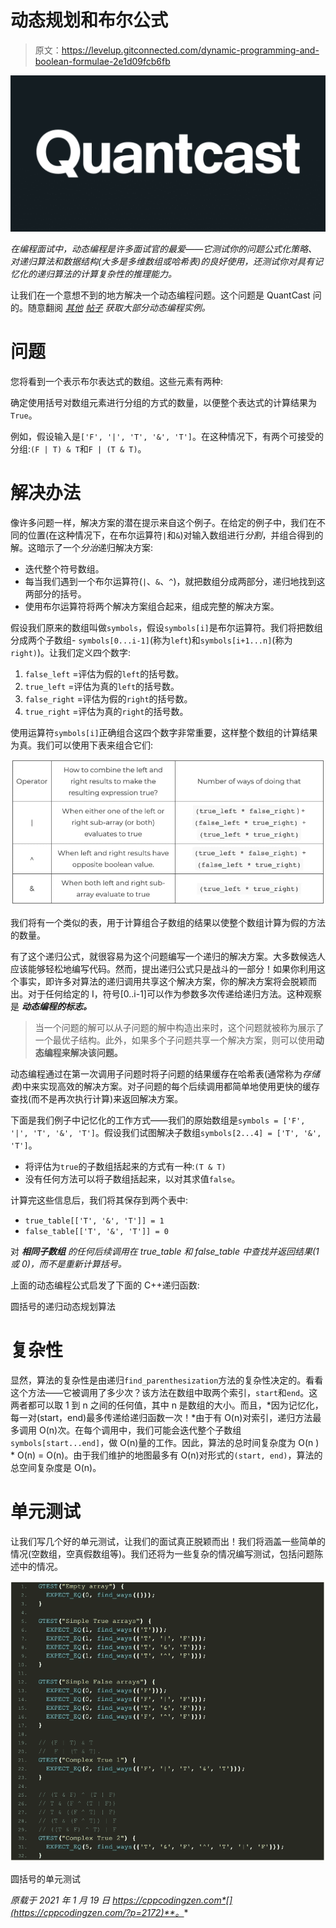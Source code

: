 # 动态规划和布尔公式

> 原文：<https://levelup.gitconnected.com/dynamic-programming-and-boolean-formulae-2e1d09fcb6fb>

![](img/ad571acb5c8cc70d90af89e454cb2749.png)

*在编程面试中，动态编程是许多面试官的最爱——它测试你的问题公式化策略、对递归算法和数据结构(大多是多维数组或哈希表)的良好使用，还测试你对具有记忆化的递归算法的计算复杂性的推理能力。*

让我们在一个意想不到的地方解决一个动态编程问题。这个问题是 QuantCast 问的。随意翻阅 [*其他*](https://cppcodingzen.com/?p=319) [*帖子*](https://cppcodingzen.com/?p=218) *获取大部分动态编程实例。*

# 问题

您将看到一个表示布尔表达式的数组。这些元素有两种:

确定使用括号对数组元素进行分组的方式的数量，以便整个表达式的计算结果为`True`。

例如，假设输入是`['F', '|', 'T', '&', 'T']`。在这种情况下，有两个可接受的分组:`(F | T) & T`和`F | (T & T)`。

# 解决办法

像许多问题一样，解决方案的潜在提示来自这个例子。在给定的例子中，我们在不同的位置(在这种情况下，在布尔运算符`|`和`&`)对输入数组进行*分割*，并组合得到的解。这暗示了一个*分治*递归解决方案:

*   迭代整个符号数组。
*   每当我们遇到一个布尔运算符(`|`、`&`、`^`)，就把数组分成两部分，递归地找到这两部分的括号。
*   使用布尔运算符将两个解决方案组合起来，组成完整的解决方案。

假设我们原来的数组叫做`symbols`，假设`symbols[i]`是布尔运算符。我们将把数组分成两个子数组- `symbols[0...i-1]`(称为`left`)和`symbols[i+1...n]`(称为`right)`)。让我们定义四个数字:

1.  `false_left` =评估为假的`left`的括号数。
2.  `true_left` =评估为真的`left`的括号数。
3.  `false_right` =评估为假的`right`的括号数。
4.  `true_right` =评估为真的`right`的括号数。

使用运算符`symbols[i]`正确组合这四个数字非常重要，这样整个数组的计算结果为真。我们可以使用下表来组合它们:

![](img/2ce20551b13d3ccf20502fe128488af5.png)

我们将有一个类似的表，用于计算组合子数组的结果以使整个数组计算为假的方法的数量。

有了这个递归公式，就很容易为这个问题编写一个递归的解决方案。大多数候选人应该能够轻松地编写代码。然而，提出递归公式只是战斗的一部分！如果你利用这个事实，即许多对算法的递归调用共享这个解决方案，你的解决方案将会脱颖而出。对于任何给定的 I，符号[0..i-1]可以作为参数多次传递给递归方法。这种观察是 ***动态编程的标志。***

> 当一个问题的解可以从子问题的解中构造出来时，这个问题就被称为展示了一个最优子结构。此外，如果多个子问题共享一个解决方案，则可以使用**动态编程来解决该问题。**

动态编程通过在第一次调用子问题时将子问题的结果缓存在哈希表(通常称为*存储表*)中来实现高效的解决方案。对子问题的每个后续调用都简单地使用更快的缓存查找(而不是再次执行计算)来返回解决方案。

下面是我们例子中记忆化的工作方式——我们的原始数组是`symbols = ['F', '|', 'T', '&', 'T']`。假设我们试图解决子数组`symbols[2...4] = ['T', '&', 'T']`。

*   将评估为`true`的子数组括起来的方式有一种:`(T & T)`
*   没有任何方法可以将子数组括起来，以对其求值`false`。

计算完这些信息后，我们将其保存到两个表中:

*   `true_table[['T', '&', 'T']] = 1`
*   `false_table[['T', '&', 'T']] = 0`

对 ***相同子数组*** *的任何后续调用在 true_table 和 false_table 中查找并返回结果(1 或 0)，而不是重新计算括号。*

上面的动态编程公式启发了下面的 C++递归函数:

圆括号的递归动态规划算法

# 复杂性

显然，算法的复杂性是由递归`find_parenthesization`方法的复杂性决定的。看看这个方法——它被调用了多少次？该方法在数组中取两个索引，`start`和`end`。这两者都可以取 1 到 n 之间的任何值，其中 n 是数组的大小。而且，*因为记忆化，每一对(start，end)最多传递给递归函数一次！*由于有 O(n)对索引，递归方法最多调用 O(n)次。在每个调用中，我们可能会迭代整个子数组`symbols[start...end]`，做 O(n)量的工作。因此，算法的总时间复杂度为 O(n ) * O(n) = O(n)。由于我们维护的地图最多有 O(n)对形式的`(start, end)`，算法的总空间复杂度是 O(n)。

# 单元测试

让我们写几个好的单元测试，让我们的面试真正脱颖而出！我们将涵盖一些简单的情况(空数组，空真假数组等)。我们还将为一些复杂的情况编写测试，包括问题陈述中的情况。

![](img/f0623b7a8ec66e3d4b1f7508017b899b.png)

圆括号的单元测试

*原载于 2021 年 1 月 19 日 https://cppcodingzen.com*[](https://cppcodingzen.com/?p=2172)**。**